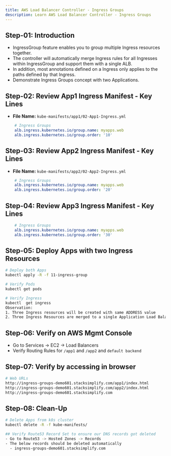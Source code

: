 ```yaml
---
title: AWS Load Balancer Controller - Ingress Groups
description: Learn AWS Load Balancer Controller - Ingress Groups
---
```


## Step-01: Introduction
- IngressGroup feature enables you to group multiple Ingress resources together. 
- The controller will automatically merge Ingress rules for all Ingresses within IngressGroup and support them with a single ALB. 
- In addition, most annotations defined on a Ingress only applies to the paths defined by that Ingress.
- Demonstrate Ingress Groups concept with two Applications. 

## Step-02: Review App1 Ingress Manifest - Key Lines
- **File Name:** `kube-manifests/app1/02-App1-Ingress.yml`
```yaml
    # Ingress Groups
    alb.ingress.kubernetes.io/group.name: myapps.web
    alb.ingress.kubernetes.io/group.order: '10'
```

## Step-03: Review App2 Ingress Manifest - Key Lines
- **File Name:** `kube-manifests/app2/02-App2-Ingress.yml`
```yaml
    # Ingress Groups
    alb.ingress.kubernetes.io/group.name: myapps.web
    alb.ingress.kubernetes.io/group.order: '20'
```

## Step-04: Review App3 Ingress Manifest - Key Lines
```yaml
    # Ingress Groups
    alb.ingress.kubernetes.io/group.name: myapps.web
    alb.ingress.kubernetes.io/group.order: '30'
```

## Step-05: Deploy Apps with two Ingress Resources
```sh
# Deploy both Apps
kubectl apply -R -f 11-ingress-group

# Verify Pods
kubectl get pods

# Verify Ingress
kubectl  get ingress
Observation:
1. Three Ingress resources will be created with same ADDRESS value
2. Three Ingress Resources are merged to a single Application Load Balancer as those belong to same Ingress group "myapps.web"
```

## Step-06: Verify on AWS Mgmt Console
- Go to Services -> EC2 -> Load Balancers 
- Verify Routing Rules for `/app1` and `/app2` and `default backend`

## Step-07: Verify by accessing in browser
```sh
# Web URLs
http://ingress-groups-demo601.stacksimplify.com/app1/index.html
http://ingress-groups-demo601.stacksimplify.com/app2/index.html
http://ingress-groups-demo601.stacksimplify.com
```

## Step-08: Clean-Up
```sh
# Delete Apps from k8s cluster
kubectl delete -R -f kube-manifests/

## Verify Route53 Record Set to ensure our DNS records got deleted
- Go to Route53 -> Hosted Zones -> Records 
- The below records should be deleted automatically
  - ingress-groups-demo601.stacksimplify.com
```